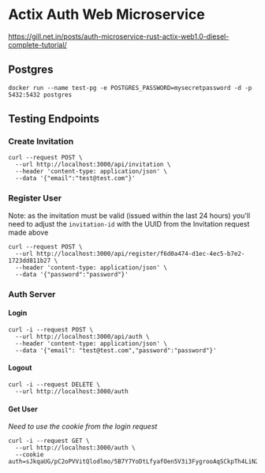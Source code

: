 # Actix Auth Web Microservice
https://gill.net.in/posts/auth-microservice-rust-actix-web1.0-diesel-complete-tutorial/

## Postgres
```shell script
docker run --name test-pg -e POSTGRES_PASSWORD=mysecretpassword -d -p 5432:5432 postgres
```

## Testing Endpoints
### Create Invitation
```shell script
curl --request POST \
  --url http://localhost:3000/api/invitation \
  --header 'content-type: application/json' \
  --data '{"email":"test@test.com"}'
```

### Register User
Note: as the invitation must be valid (issued within the last 24 hours) you'll need to adjust the `invitation-id` with the UUID from the Invitation request made above

```shell script
curl --request POST \
  --url http://localhost:3000/api/register/f6d0a474-d1ec-4ec5-b7e2-1723dd811b27 \
  --header 'content-type: application/json' \
  --data '{"password":"password"}'
```

### Auth Server

#### Login
```shell script
curl -i --request POST \
  --url http://localhost:3000/api/auth \
  --header 'content-type: application/json' \
  --data '{"email": "test@test.com","password":"password"}'
```

#### Logout
```shell script
curl -i --request DELETE \
  --url http://localhost:3000/auth
```

#### Get User
_Need to use the cookie from the login request_
```shell script
curl -i --request GET \
  --url http://localhost:3000/auth \
  --cookie auth=sJkqaUG/pC2oPVVitQlodlmo/5B7Y7YoDtLfyafOen5V3i3FygrooAqSCkpTh4LiN2NhJik=
```